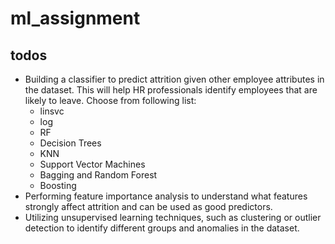 # ml_assignment

## todos
- Building a classifier to predict attrition given other employee attributes in the dataset. This will
help HR professionals identify employees that are likely to leave. Choose from following list:
  - linsvc
  - log
  - RF
  - Decision Trees
  - KNN
  - Support Vector Machines
  - Bagging and Random Forest
  - Boosting
- Performing feature importance analysis to understand what features strongly affect attrition and
can be used as good predictors.
- Utilizing unsupervised learning techniques, such as clustering or outlier detection to identify different
groups and anomalies in the dataset.


